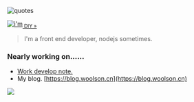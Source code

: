 <!--
**woolson/woolson** is a ✨ _special_ ✨ repository because its `README.md` (this file) appears on your GitHub profile.

Here are some ideas to get you started:

- 🔭 I’m currently working on ...
- 🌱 I’m currently learning ...
- 👯 I’m looking to collaborate on ...
- 🤔 I’m looking for help with ...
- 💬 Ask me about ...
- 📫 How to reach me: ...
- 😄 Pronouns: ...
- ⚡ Fun fact: ...
-->

![quotes](https://woolson.github.io/npmer-badge/img/quotes.svg)

[![i'm](https://woolson.github.io/npmer-badge/badge/ilcr-none-none-I'm%20developer!-ffffff-46bc99-I%20love%20it.-444-e2e8e6-r-f-f.svg)](https://npmer.woolson.cn/)<sub><a href="https://npmer.woolson.cn/" target="_blank">&nbsp;DIY &raquo;</a></sub>

> I'm a front end developer, nodejs sometimes.

### Nearly working on……

- [Work develop note. ](https://github.com/woolson/woolson/issues)
- My blog. [https://blog.woolson.cn](https://blog.woolson.cn)

![](https://github-readme-stats.vercel.app/api/top-langs/?username=woolson&layout=compact&count_private=true)
